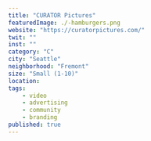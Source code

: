 ```yaml
---
title: "CURATOR Pictures"
featuredImage: ./-hamburgers.png
website: "https://curatorpictures.com/"
twit: ""
inst: ""
category: "C"
city: "Seattle"
neighborhood: "Fremont"
size: "Small (1-10)"
location: 
tags:
    - video
    - advertising
    - community
    - branding
published: true
---
```



